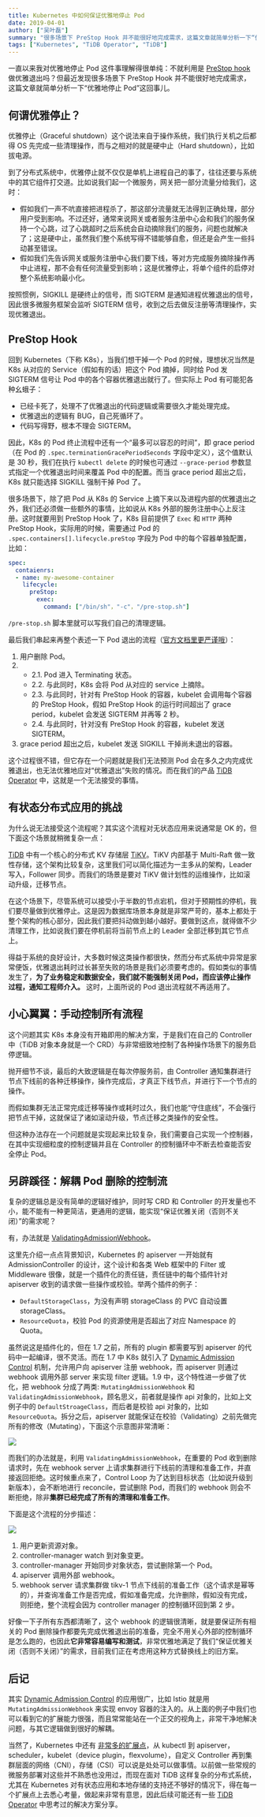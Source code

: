 ```yaml
---
title: Kubernetes 中如何保证优雅地停止 Pod
date: 2019-04-01
author: ["吴叶磊"]
summary: "很多场景下 PreStop Hook 并不能很好地完成需求，这篇文章就简单分析一下“优雅地停止 Pod”这回事儿。"
tags: ["Kubernetes", "TiDB Operator", "TiDB"]
---
```


一直以来我对优雅地停止 Pod 这件事理解得很单纯：不就利用是 [PreStop hook](https://kubernetes.io/docs/concepts/containers/container-lifecycle-hooks/#container-hooks) 做优雅退出吗？但最近发现很多场景下 PreStop Hook 并不能很好地完成需求，这篇文章就简单分析一下“优雅地停止 Pod”这回事儿。

## 何谓优雅停止？

优雅停止（Graceful shutdown）这个说法来自于操作系统，我们执行关机之后都得 OS 先完成一些清理操作，而与之相对的就是硬中止（Hard shutdown），比如拔电源。

到了分布式系统中，优雅停止就不仅仅是单机上进程自己的事了，往往还要与系统中的其它组件打交道。比如说我们起一个微服务，网关把一部分流量分给我们，这时：

- 假如我们一声不吭直接把进程杀了，那这部分流量就无法得到正确处理，部分用户受到影响。不过还好，通常来说网关或者服务注册中心会和我们的服务保持一个心跳，过了心跳超时之后系统会自动摘除我们的服务，问题也就解决了；这是硬中止，虽然我们整个系统写得不错能够自愈，但还是会产生一些抖动甚至错误。
- 假如我们先告诉网关或服务注册中心我们要下线，等对方完成服务摘除操作再中止进程，那不会有任何流量受到影响；这是优雅停止，将单个组件的启停对整个系统影响最小化。

按照惯例，SIGKILL 是硬终止的信号，而 SIGTERM 是通知进程优雅退出的信号，因此很多微服务框架会监听 SIGTERM 信号，收到之后去做反注册等清理操作，实现优雅退出。

## PreStop Hook

回到 Kubernetes（下称 K8s），当我们想干掉一个 Pod 的时候，理想状况当然是 K8s 从对应的 Service（假如有的话）把这个 Pod 摘掉，同时给 Pod 发 SIGTERM 信号让 Pod 中的各个容器优雅退出就行了。但实际上 Pod 有可能犯各种幺蛾子：

- 已经卡死了，处理不了优雅退出的代码逻辑或需要很久才能处理完成。
- 优雅退出的逻辑有 BUG，自己死循环了。
- 代码写得野，根本不理会 SIGTERM。

因此，K8s 的 Pod 终止流程中还有一个“最多可以容忍的时间”，即 grace period（在 Pod 的 `.spec.terminationGracePeriodSeconds` 字段中定义），这个值默认是 30 秒，我们在执行 `kubectl delete` 的时候也可通过 `--grace-period` 参数显式指定一个优雅退出时间来覆盖 Pod 中的配置。而当 grace period 超出之后，K8s 就只能选择 SIGKILL 强制干掉 Pod 了。

很多场景下，除了把 Pod 从 K8s 的 Service 上摘下来以及进程内部的优雅退出之外，我们还必须做一些额外的事情，比如说从 K8s 外部的服务注册中心上反注册。这时就要用到 PreStop Hook 了，K8s 目前提供了 `Exec` 和 `HTTP` 两种 PreStop Hook，实际用的时候，需要通过 Pod 的 `.spec.containers[].lifecycle.preStop` 字段为 Pod 中的每个容器单独配置，比如：

```yaml
spec:
  contaienrs:
  - name: my-awesome-container
    lifecycle:
      preStop:
        exec:
          command: ["/bin/sh"，"-c"，"/pre-stop.sh"]
```

`/pre-stop.sh` 脚本里就可以写我们自己的清理逻辑。

最后我们串起来再整个表述一下 Pod 退出的流程（[官方文档里更严谨哦](https://kubernetes.io/docs/concepts/workloads/pods/pod/#termination-of-pods)）：

1. 用户删除 Pod。
2. 
    - 2.1. Pod 进入 Terminating 状态。 
    - 2.2. 与此同时，K8s 会将 Pod 从对应的 service 上摘除。
    - 2.3. 与此同时，针对有 PreStop Hook 的容器，kubelet 会调用每个容器的 PreStop Hook，假如 PreStop Hook 的运行时间超出了 grace period，kubelet 会发送 SIGTERM 并再等 2 秒。
    - 2.4. 与此同时，针对没有 PreStop Hook 的容器，kubelet 发送 SIGTERM。
3. grace period 超出之后，kubelet 发送 SIGKILL 干掉尚未退出的容器。

这个过程很不错，但它存在一个问题就是我们无法预测 Pod 会在多久之内完成优雅退出，也无法优雅地应对“优雅退出”失败的情况。而在我们的产品 [TiDB Operator](https://github.com/pingcap/tidb-operator) 中，这就是一个无法接受的事情。

## 有状态分布式应用的挑战

为什么说无法接受这个流程呢？其实这个流程对无状态应用来说通常是 OK 的，但下面这个场景就稍微复杂一点：

[TiDB](https://github.com/pingcap/tidb) 中有一个核心的分布式 KV 存储层 [TiKV](https://github.com/tikv/tikv)。TiKV 内部基于 Multi-Raft 做一致性存储，这个架构比较复杂，这里我们可以简化描述为一主多从的架构，Leader 写入，Follower 同步。而我们的场景是要对 TiKV 做计划性的运维操作，比如滚动升级，迁移节点。

在这个场景下，尽管系统可以接受小于半数的节点宕机，但对于预期性的停机，我们要尽量做到优雅停止。这是因为数据库场景本身就是非常严苛的，基本上都处于整个架构的核心部分，因此我们要把抖动做到越小越好。要做到这点，就得做不少清理工作，比如说我们要在停机前将当前节点上的 Leader 全部迁移到其它节点上。

得益于系统的良好设计，大多数时候这类操作都很快，然而分布式系统中异常是家常便饭，优雅退出耗时过长甚至失败的场景是我们必须要考虑的。假如类似的事情发生了，**为了业务稳定和数据安全，我们就不能强制关闭 Pod，而应该停止操作过程，通知工程师介入。** 这时，上面所说的 Pod 退出流程就不再适用了。

## 小心翼翼：手动控制所有流程

这个问题其实 K8s 本身没有开箱即用的解决方案，于是我们在自己的 Controller 中（TiDB 对象本身就是一个 CRD）与非常细致地控制了各种操作场景下的服务启停逻辑。

抛开细节不谈，最后的大致逻辑是在每次停服务前，由 Controller 通知集群进行节点下线前的各种迁移操作，操作完成后，才真正下线节点，并进行下一个节点的操作。

而假如集群无法正常完成迁移等操作或耗时过久，我们也能“守住底线”，不会强行把节点干掉，这就保证了诸如滚动升级，节点迁移之类操作的安全性。

但这种办法存在一个问题就是实现起来比较复杂，我们需要自己实现一个控制器，在其中实现细粒度的控制逻辑并且在 Controller 的控制循环中不断去检查能否安全停止 Pod。

## 另辟蹊径：解耦 Pod 删除的控制流

复杂的逻辑总是没有简单的逻辑好维护，同时写 CRD 和 Controller 的开发量也不小，能不能有一种更简洁，更通用的逻辑，能实现“保证优雅关闭（否则不关闭）”的需求呢？

有，办法就是 [ValidatingAdmissionWebhook](https://kubernetes.io/docs/reference/access-authn-authz/admission-controllers/#validatingadmissionwebhook)。

这里先介绍一点点背景知识，Kubernetes 的 apiserver 一开始就有 AdmissionController 的设计，这个设计和各类 Web 框架中的 Filter 或 Middleware 很像，就是一个插件化的责任链，责任链中的每个插件针对 apiserver 收到的请求做一些操作或校验。举两个插件的例子：

- `DefaultStorageClass`，为没有声明 storageClass 的 PVC 自动设置 storageClass。
- `ResourceQuota`，校验 Pod 的资源使用是否超出了对应 Namespace 的 Quota。

虽然说这是插件化的，但在 1.7 之前，所有的 plugin 都需要写到 apiserver 的代码中一起编译，很不灵活。而在 1.7 中 K8s 就引入了 [Dynamic Admission Control](https://kubernetes.io/docs/reference/access-authn-authz/extensible-admission-controllers/) 机制，允许用户向 apiserver 注册 webhook，而 apiserver 则通过 webhook 调用外部 server 来实现 filter 逻辑。1.9 中，这个特性进一步做了优化，把 webhook 分成了两类: `MutatingAdmissionWebhook` 和 `ValidatingAdmissionWebhook`，顾名思义，前者就是操作 api 对象的，比如上文例子中的 `DefaultStroageClass`，而后者是校验 api 对象的，比如 `ResourceQuota`。拆分之后，apiserver 就能保证在校验（Validating）之前先做完所有的修改（Mutating），下面这个示意图非常清晰：

![](media/tidb-opeartor-webhook/1.jpg)

而我们的办法就是，利用 `ValidatingAdmissionWebhook`，在重要的 Pod 收到删除请求时，先在 webhook server 上请求集群进行下线前的清理和准备工作，并直接返回拒绝。这时候重点来了，Control Loop 为了达到目标状态（比如说升级到新版本），会不断地进行 reconcile，尝试删除 Pod，而我们的 webhook 则会不断拒绝，除非**集群已经完成了所有的清理和准备工作**。

下面是这个流程的分步描述：

![](media/tidb-opeartor-webhook/2.jpg)

1. 用户更新资源对象。
2. controller-manager watch 到对象变更。
3. controller-manager 开始同步对象状态，尝试删除第一个 Pod。
4. apiserver 调用外部 webhook。
5. webhook server 请求集群做 tikv-1 节点下线前的准备工作（这个请求是幂等的），并查询准备工作是否完成，假如准备完成，允许删除，假如没有完成，则拒绝，整个流程会因为 controller manager 的控制循环回到第 2 步。

好像一下子所有东西都清晰了，这个 webhook 的逻辑很清晰，就是要保证所有相关的 Pod 删除操作都要先完成优雅退出前的准备，完全不用关心外部的控制循环是怎么跑的，也因此**它非常容易编写和测试**，非常优雅地满足了我们“保证优雅关闭（否则不关闭）”的需求，目前我们正在考虑用这种方式替换线上的旧方案。

## 后记

其实 [Dynamic Admission Control](https://kubernetes.io/docs/reference/access-authn-authz/extensible-admission-controllers/) 的应用很广，比如 Istio 就是用 `MutatingAdmissionWebhook` 来实现 envoy 容器的注入的。从上面的例子中我们也可以看到它的扩展能力很强，而且常常能站在一个正交的视角上，非常干净地解决问题，与其它逻辑做到很好的解耦。

当然了，Kubernetes 中还有 [非常多的扩展点](https://kubernetes.io/docs/concepts/extend-kubernetes/extend-cluster/)，从 kubectl 到 apiserver，scheduler，kubelet（device plugin，flexvolume），自定义 Controller 再到集群层面的网络（CNI），存储（CSI）可以说是处处可以做事情。以前做一些常规的微服务部署对这些并不熟悉也没用过，而现在面对 TiDB 这样复杂的分布式系统，尤其在 Kubernetes 对有状态应用和本地存储的支持还不够好的情况下，得在每一个扩展点上去悉心考量，做起来非常有意思，因此后续可能还有一些 [TiDB Operator](https://github.com/pingcap/tidb-operator) 中思考过的解决方案分享。


